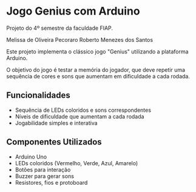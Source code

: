 # Jogo Genius com Arduino

Projeto do 4º semestre da faculdade FIAP.

Melissa de Oliveira Pecoraro 
Roberto Menezes dos Santos 

Este projeto implementa o clássico jogo "Genius" utilizando a plataforma Arduino.

O objetivo do jogo é testar a memória do jogador, que deve repetir uma sequência de cores e sons que aumentam em dificuldade a cada rodada.

## Funcionalidades
- Sequência de LEDs coloridos e sons correspondentes
- Níveis de dificuldade que aumentam a cada rodada
- Jogabilidade simples e interativa

## Componentes Utilizados
- Arduino Uno
- LEDs coloridos (Vermelho, Verde, Azul, Amarelo)
- Botões para interação
- Buzzer para gerar sons
- Resistores, fios e protoboard
